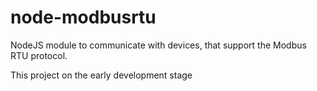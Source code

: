 # node-modbusrtu
NodeJS module to communicate with devices, that support the Modbus RTU protocol.

This project on the early development stage
